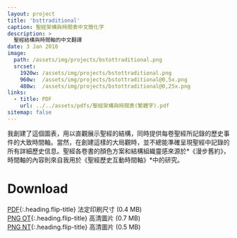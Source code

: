 ```yaml
---
layout: project
title: 'bsttraditional'
caption: 聖經架構與時間表中文簡化字
description: >
  聖經結構與時間軸的中文翻譯
date: 3 Jan 2010
image: 
  path: /assets/img/projects/bstottraditional.png
  srcset: 
    1920w: /assets/img/projects/bstottraditional.png
    960w:  /assets/img/projects/bstottraditional@0,5x.png
    480w:  /assets/img/projects/bstottraditional@0,25x.png
links:
  - title: PDF
    url: ../../assets/pdfs/聖經架構與時間表(繁體字).pdf
sitemap: false
---
```

我創建了這個圖表，用以直觀展示聖經的結構，同時提供每卷聖經所記錄的歷史事件的大致時間軸。當然，在創建這樣的大局觀時，並不總能準確呈現聖經中記錄的所有詳細歷史信息。聖經各卷書的顏色方案和結構組織靈感來源於*《漫步舊約》，時間軸的內容則來自我用於《聖經歷史互動時間軸》*中的研究。

# Download
[PDF](../../assets/pdfs/聖經架構與時間表(繁體字).pdf){:.heading.flip-title} <span class="icon-file-pdf"></span> 法定印刷尺寸 (0.4 MB)  
[PNG OT](../assets/img/hd/bstothdtraditional.png){:.heading.flip-title} <span class="icon-file-picture"></span> 高清圖片 (0.7 MB)  
[PNG NT](../assets/img/hd/bstnthdtraditional.png){:.heading.flip-title} <span class="icon-file-picture"></span> 高清圖片 (0.5 MB)